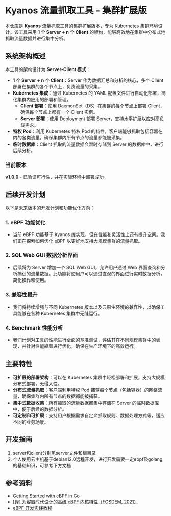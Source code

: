 # Kyanos 流量抓取工具 - 集群扩展版

本仓库是 **Kyanos** 流量抓取工具的集群扩展版本，专为 Kubernetes 集群环境设计。该工具采用 **1 个 Server + n 个 Client** 的架构，能够高效地在集群中分布式地抓取流量数据并进行集中分析。

## 系统架构概述

本工具的架构设计为 **Server-Client 模式**：

- **1 个 Server + n 个 Client**：Server 作为数据汇总和分析的核心，多个 Client 部署在集群的各个节点上，负责流量的采集。
- **Kubernetes 集成**：通过 Kubernetes 的 YAML 配置文件进行自动化部署，简化集群内应用的部署和管理。
  - **Client 部署**：使用 DaemonSet（DS）在集群的每个节点上部署 Client，确保每个节点上都有一个 Client 实例。
  - **Server 部署**：使用 Deployment 部署 Server，支持水平扩展以应对高负载需求。
- **特权 Pod**：利用 Kubernetes 特权 Pod 的特性，客户端能够抓取包括容器在内的各类流量，确保集群内所有节点的流量都能被采集。
- **临时数据库**：Client 抓取的流量数据会暂时存储到 Server 的数据库中，进行后续分析。

### 当前版本

**v1.0.0** - 已验证可行性，并在实际环境中部署成功。

## 后续开发计划

以下是未来版本的开发计划和功能优化方向：

### 1. **eBPF 功能优化**
   - 当前 eBPF 功能基于 Kyanos 库实现，但在性能和灵活性上还有提升空间。我们正在探索如何优化 eBPF 以更好地支持大规模集群的流量抓取。

### 2. **SQL Web GUI 数据分析界面**
   - 后续将为 Server 增加一个 SQL Web GUI，允许用户通过 Web 界面查询和分析捕获的流量数据。此功能将使用户可以通过直观的界面进行实时数据分析，简化操作和使用。

### 3. **兼容性提升**
   - 我们将持续增强与不同 Kubernetes 版本以及云原生环境的兼容性，以确保工具能够在各种 Kubernetes 集群中无缝运行。

### 4. **Benchmark 性能分析**
   - 我们计划对工具的性能进行全面的基准测试，评估其在不同规模集群中的表现，并针对性能瓶颈进行优化，确保在生产环境下的高效运行。

## 主要特性

- **可扩展的部署架构**：可以在 Kubernetes 集群中轻松部署和扩展，支持大规模分布式部署，无侵入性。
- **分布式流量抓取**：客户端利用特权 Pod 捕获每个节点（包括容器）的网络流量，确保集群内所有节点的数据都能被捕获。
- **集中式数据收集**：所有抓取的流量数据都集中存储在 Server 的临时数据库中，便于后续的数据分析。
- **可定制和可扩展**：支持用户根据需求自定义抓取规则、数据处理方式等，适应不同的业务场景。

## 开发指南

1. server和client分别见server文件和根目录
2. 个人使用云主机基于debian12.0远程开发，进行开发需要一定ebpf及golang的基础知识，可参考下方文档

## 参考资料
- [Getting Started with eBPF in Go](https://ebpf-go.dev/guides/getting-started/)
- [[译] 为容器时代设计的高级 eBPF 内核特性（FOSDEM, 2021）](https://arthurchiao.art/blog/advanced-bpf-kernel-features-for-container-age-zh/#41-进出宿主机的容器流量host---pod)
- [eBPF 开发实践教程](https://eunomia.dev/zh/tutorials/)